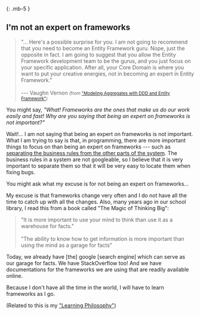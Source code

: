 <div class="resume-section-content col-md-10" id="not-an-expert-on-frameworks" markdown="1">

{: .mb-5 }
## I'm not an expert on frameworks

> "... Here's a possible surprise for you. I am not going to recommend that you need to become an Entity Framework guru. Nope, just the opposite in fact. I am going to suggest that you allow the Entity Framework development team to be the gurus, and you just focus on your specific application. After all, your Core Domain is where you want to put your creative energies, not in becoming an expert in Entity Framework."
<br /><br />
> --- Vaughn Vernon <small>(from ["Modeling Aggregates with DDD and Entity Framework"](https://web.archive.org/web/20180827140727/https://vaughnvernon.co/?p=879))</small>


You might say, _"What! Frameworks are the ones that make us do our work easily and fast! Why are you saying that being an expert on frameworks is not important?"_

Wait!... I am not saying that being an expert on frameworks is not important. What I am trying to say is that, in programming, there are more important things to focus on than being an expert on frameworks --- such as [separating the business rules from the other parts of the system](http://craftsmanshipcounts.com/policy-mechanism-preservation-business-value). The business rules in a system are not googleable, so I believe that it is very important to separate them so that it will be very easy to locate them when fixing bugs.

<!-- 
(I intend to someday become an expert on some frameworks of course.)
 -->

You might ask what my excuse is for not being an expert on frameworks...

My excuse is that frameworks change very often and I do not have all the time to catch up with all the changes. Also, many years ago in our school library, I read this from a book called "The Magic of Thinking Big":

> "It is more important to use your mind to think than use it as a warehouse for facts."
<br /><br />
> "The ability to know how to get information is more important than using the mind as a garage for facts"

Today, we already have [the] google [search engine] which can serve as our garage for facts. We have StackOverflow too! And we have documentations for the frameworks we are using that are readily available online.

Because I don't have all the time in the world, I will have to learn frameworks as I go.

(Related to this is my ["Learning Philosophy"](/resume#learning-philosophy))

<!-- 
I would rather spend my time learning about how to write clean and decoupled code, and learning about software architecture and design, and learning about the _domain_ of the project I am working on, than being an expert on frameworks. 

But like I said above, I'm still willing to read and study more about a specific framework when I think my job requires a deeper knowledge of that specific framework. :blush:
 -->

</div>
